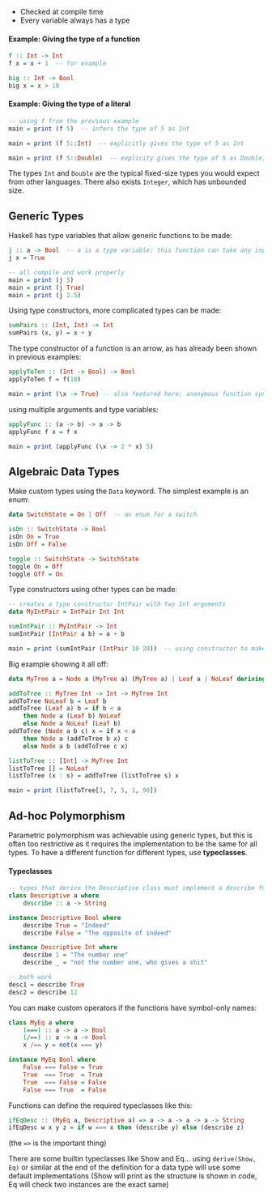 - Checked at compile time
- Every variable always has a type
#### Example: Giving the type of a function
```haskell
f :: Int -> Int
f x = x + 1  -- for example

big :: Int -> Bool
big x = x > 10
```
#### Example: Giving the type of a literal
```haskell
-- using f from the previous example
main = print (f 5)  -- infers the type of 5 as Int

main = print (f 5::Int)  -- explicitly gives the type of 5 as Int

main = print (f 5::Double)  -- explicity gives the type of 5 as Double; will not compile!
```

The types `Int` and `Double` are the typical fixed-size types you would expect from other languages. There also exists `Integer`, which has unbounded size.

## Generic Types
Haskell has type variables that allow generic functions to be made:
```haskell
j :: a -> Bool  -- a is a type variable; this function can take any input
j x = True

-- all compile and work properly
main = print (j 5)
main = print (j True)
main = print (j 2.5)
```
Using type constructors, more complicated types can be made:
```haskell
sumPairs :: (Int, Int) -> Int
sumPairs (x, y) = x + y
```
The type constructor of a function is an arrow, as has already been shown in previous examples:
```haskell
applyToTen :: (Int -> Bool) -> Bool
applyToTen f = f(10)

main = print (\x -> True) -- also featured here; anonymous function syntax
```
using multiple arguments and type variables:
```haskell
applyFunc :: (a -> b) -> a -> b
applyFunc f x = f x

main = print (applyFunc (\x -> 2 * x) 5)
```

## Algebraic Data Types
Make custom types using the `Data` keyword. The simplest example is an enum:
```haskell
data SwitchState = On | Off  -- an enum for a switch

isOn :: SwitchState -> Bool
isOn On = True
isOn Off = False

toggle :: SwitchState -> SwitchState
toggle On = Off
toggle Off = On
```
Type constructors using other types can be made:
```haskell
-- creates a type constructor IntPair with two Int arguments
data MyIntPair = IntPair Int Int  

sumIntPair :: MyIntPair -> Int
sumIntPair (IntPair a b) = a + b

main = print (sumIntPair (IntPair 10 20))  -- using constructor to make a new MyIntPair
```
Big example showing it all off:
```haskell
data MyTree a = Node a (MyTree a) (MyTree a) | Leaf a | NoLeaf deriving(Show)

addToTree :: MyTree Int -> Int -> MyTree Int
addToTree NoLeaf b = Leaf b
addToTree (Leaf a) b = if b < a
	then Node a (Leaf b) NoLeaf
	else Node a NoLeaf (Leaf b)
addToTree (Node a b c) x = if x < a
	then Node a (addToTree b x) c
	else Node a b (addToTree c x)

listToTree :: [Int] -> MyTree Int
listToTree [] = NoLeaf
listToTree (x : s) = addToTree (listToTree s) x

main = print (listToTree[3, 7, 5, 1, 90])
```

## Ad-hoc Polymorphism
Parametric polymorphism was achievable using generic types, but this is often too restrictive as it requires the implementation to be the same for all types.
To have a different function for different types, use **typeclasses**.
#### Typeclasses
```haskell
-- types that derive the Descriptive class must implement a describe function
class Descriptive a where
	describe :: a -> String

instance Descriptive Bool where
	describe True = "Indeed"
	describe False = "The opposite of indeed"

instance Descriptive Int where
	describe 1 = "The number one"
	describe _ = "not the number one, who gives a shit"

-- both work
desc1 = describe True
desc2 = describe 12
```

You can make custom operators if the functions have symbol-only names:
```haskell
class MyEq a where
	(===) :: a -> a -> Bool
	(/==) :: a -> a -> Bool
	x /== y = not(x === y)

instance MyEq Bool where
	False === False = True
	True  === True  = True
	True  === False = False
	False === True  = False
```

Functions can define the required typeclasses like this:
```haskell
ifEqDesc :: (MyEq a, Descriptive a) => a -> a -> a -> a -> String
ifEqDesc w x y z = if w === x then (describe y) else (describe z)
```
(the `=>` is the important thing)

There are some builtin typeclasses like Show and Eq...
using `derive(Show, Eq)` or similar at the end of the definition for a data type will use some default implementations (Show will print as the structure is shown in code, Eq will check two instances are the exact same)